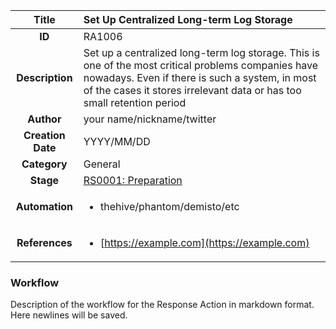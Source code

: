 | Title                       | Set Up Centralized Long-term Log Storage         |
|:---------------------------:|:--------------------|
| **ID**                      | RA1006            |
| **Description**             | Set up a centralized long-term log storage. This is one of the most critical problems companies have nowadays. Even if there is such a system, in most of the cases it stores irrelevant data or has too small retention period   |
| **Author**                  | your name/nickname/twitter        |
| **Creation Date**           | YYYY/MM/DD |
| **Category**                | General      |
| **Stage**                   |[RS0001: Preparation](../Response_Stages/RS0001.md)| 
| **Automation** |<ul><li>thehive/phantom/demisto/etc</li></ul>|
| **References** |<ul><li>[https://example.com](https://example.com)</li></ul>|

### Workflow

Description of the workflow for the Response Action in markdown format.  
Here newlines will be saved.  
